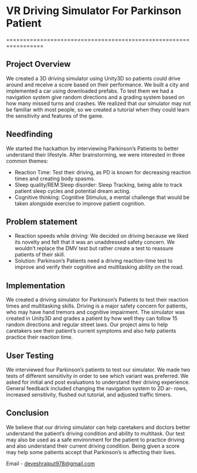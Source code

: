 # VR Driving Simulator For Parkinson Patient 
=================================================================
## Project Overview
We created a 3D driving simulator using Unity3D so patients could drive around and receive a score based on their performance. We built a city and
implemented a car using downloaded prefabs. To test them we had a navigation system give random directions and a grading system based on how
many missed turns and crashes. We realized that our simulator may not be familiar with most people, so we created a tutorial when they could learn the
sensitivity and features of the game.

## Needfinding
We started the hackathon by interviewing Parkinson’s Patients to better understand
their lifestyle. After brainstorming, we were interested in three common themes:

- Reaction Time: Test their driving, as PD is known for decreasing reaction times and
creating body spasms.
- Sleep quality/REM Sleep disorder: Sleep Tracking, being able to track patient sleep
cycles and potential dream acting.
- Cognitive thinking: Cognitive Stimulus, a mental challenge that would be taken
alongside exercise to improve patient cognition.

## Problem statement
- Reaction speeds while driving: We decided on driving because we liked its
novelty and felt that it was an unaddressed safety concern. We wouldn’t
replace the DMV test but rather create a test to reassure patients of their skill.
- Solution: Parkinson’s Patients need a driving reaction-time test to
improve and verify their cognitive and multitasking ability on the road.

## Implementation
We created a driving simulator for Parkinson’s Patients to test their reaction times and multitasking skills. Driving is a major safety concern for patients,
who may have hand tremors and cognitive impairment. The simulator was created in Unity3D and grades a patient by how well they can follow 15
random directions and regular street laws. Our project aims to help caretakers see their patient’s current symptoms and also help patients practice
their reaction time.

## User Testing
We interviewed four Parkinson’s patients to test our simulator. We made two tests of different sensitivity in order to see which variant was preferred.
We asked for initial and post evaluations to understand their driving experience. General feedback included changing the navigation system to 2D ar-
rows, increased sensitivity, flushed out tutorial, and adjusted traffic timers.

## Conclusion
We believe that our driving simulator can help caretakers and doctors better understand the patient’s driving condition and ability to multitask. Our test
may also be used as a safe environment for the patient to practice driving and also understand their current driving condition. Being given a score may
help some patients accept that Parkinson’s is affecting their lives.


Email - deveshrajput978@gmail.com

